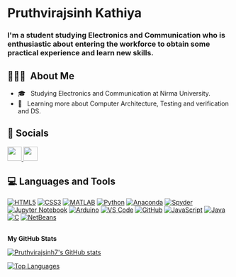 # Pruthvirajsinh Kathiya
### I'm a student studying Electronics and Communication who is enthusiastic about entering the workforce to obtain some practical experience and learn new skills.


## 👨🏻‍💻 &nbsp;About Me 
- 🎓 &nbsp; Studying Electronics and Communication at Nirma University.
- 🌱 &nbsp; Learning more about Computer Architecture, Testing and verification and DS.

## 🙋 Socials

<p align="left"> <a href="https://www.github.com/Pruthvirajsinh7" target="_blank" rel="noreferrer"> <picture> <source media="(prefers-color-scheme: dark)" srcset="https://raw.githubusercontent.com/danielcranney/readme-generator/main/public/icons/socials/github-dark.svg" /> <source media="(prefers-color-scheme: light)" srcset="https://raw.githubusercontent.com/danielcranney/readme-generator/main/public/icons/socials/github.svg" /> <img src="https://raw.githubusercontent.com/danielcranney/readme-generator/main/public/icons/socials/github.svg" width="32" height="32" /> </picture> </a> <a href="https://www.linkedin.com/in/pruthvirajsinhkathiya/" target="_blank" rel="noreferrer"> <picture> <source media="(prefers-color-scheme: dark)" srcset="https://raw.githubusercontent.com/danielcranney/readme-generator/main/public/icons/socials/linkedin-dark.svg" /> <source media="(prefers-color-scheme: light)" srcset="https://raw.githubusercontent.com/danielcranney/readme-generator/main/public/icons/socials/linkedin.svg" /> <img src="https://raw.githubusercontent.com/danielcranney/readme-generator/main/public/icons/socials/linkedin.svg" width="32" height="32" /> </picture> </a></p>

## 💻 Languages and Tools

[![HTML5](https://img.shields.io/badge/-HTML5-E34F26?style=flat&logo=html5&logoColor=white&link=https://github.com/Pruthvirajsinh7)](https://github.com/Pruthvirajsinh7) 
[![CSS3](https://img.shields.io/badge/-CSS3-1572B6?style=flat&logo=css3&link=https://github.com/Pruthvirajsinh7)](https://github.com/Pruthvirajsinh7) 
[![MATLAB](https://img.shields.io/badge/-MATLAB-orange?style=flat&logo=mathworks&link=https://github.com/pruthvirajsinh7)](https://github.com/Pruthvirajsinh7)
[![Python](https://img.shields.io/badge/-Python-3776AB?style=flat&logo=python&logoColor=white&link=https://github.com/YourUsername)](https://github.com/YourUsername)
[![Anaconda](https://img.shields.io/badge/-Anaconda-44A833?style=flat&logo=anaconda&logoColor=white&link=https://anaconda.org/Pruthvirajsinh7)](https://anaconda.org/Pruthvirajsinh7)
[![Spyder](https://img.shields.io/badge/-Spyder-FFD43B?style=flat&logo=spyder-ide&logoColor=white&link=https://github.com/Pruthvirajsinh7)](https://github.com/Pruthvirajsinh7)
[![Jupyter Notebook](https://img.shields.io/badge/-Jupyter%20Notebook-F37626?style=flat&logo=jupyter&logoColor=white&link=https://github.com/Pruthvirajsinh7)](https://github.com/Pruthvirajsinh7)
[![Arduino](https://img.shields.io/badge/-Arduino-00979D?style=flat&logo=arduino&logoColor=white&link=https://github.com/Pruthvirajsinh7)](https://github.com/Pruthvirajsinh7)
[![VS Code](https://img.shields.io/badge/-VS%20Code-007ACC?style=flat&logo=visual-studio-code&logoColor=white&link=https://github.com/Pruthvirajsinh7)](https://github.com/Pruthvirajsinh7)
[![GitHub](https://img.shields.io/badge/-GitHub-181717?style=flat&logo=github&logoColor=white&link=https://github.com/Pruthvirajsinh7)](https://github.com/Pruthvirajsinh7)
[![JavaScript](https://img.shields.io/badge/-JavaScript-black?style=flat&logo=javascript&link=https://github.com/Pruthvirajsinh7)](https://github.com/Pruthvirajsinh7)
[![Java](https://img.shields.io/badge/-Java-007396?style=flat&logo=java&link=https://github.com/Pruthvirajsinh7)](https://github.com/Pruthvirajsinh7)
[![C](https://img.shields.io/badge/-C-A8B9CC?style=flat&logo=c&link=https://github.com/Pruthvirajsinh7)](https://github.com/Pruthvirajsinh7)
[![NetBeans](https://img.shields.io/badge/-NetBeans-1B6AC6?style=flat&logo=apache-netbeans-ide&logoColor=white&link=https://github.com/YourUsername)](https://github.com/YourUsername)


<br>
<b>My GitHub Stats</b>

<a href="http://www.github.com/Pruthvirajsinh7"><img src="https://github-readme-stats.vercel.app/api?username=Pruthvirajsinh7&show_icons=true&hide=&count_private=true&title_color=14b8a6&text_color=3382ed&icon_color=0891b2&bg_color=0f172a&hide_border=true&show_icons=true" alt="Pruthvirajsinh7's GitHub stats" /></a>

<a href="https://github.com/Pruthvirajsinh7" align="left"><img src="https://github-readme-stats.vercel.app/api/top-langs/?username=Pruthvirajsinh7&langs_count=10&title_color=14b8a6&text_color=3382ed&icon_color=0891b2&bg_color=0f172a&hide_border=true&locale=en&custom_title=Top%20%Languages" alt="Top Languages" /></a>

